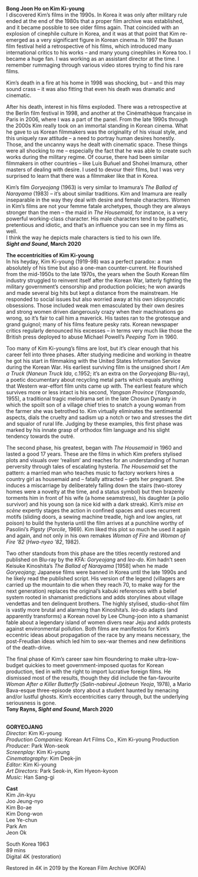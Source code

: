 
**Bong Joon Ho on Kim Ki-young**  
I discovered Kim’s films in the 1990s. In Korea it was only after military rule ended at the end of the 1980s that a proper film archive was established, and it became possible to see older films again. That coincided with an explosion of cinephile culture in Korea, and it was at that point that Kim re-emerged as a very significant figure in Korean cinema. In 1997 the Busan film festival held a retrospective of his films, which introduced many international critics to his works – and many young cinephiles in Korea too. I became a huge fan. I was working as an assistant director at the time. I remember rummaging through various video stores trying to find his rare films.

Kim’s death in a fire at his home in 1998 was shocking, but – and this may sound crass – it was also fitting that even his death was dramatic and cinematic.

After his death, interest in his films exploded. There was a retrospective at the Berlin film festival in 1998, and another at the Cinémathèque française in Paris in 2006, where I was a part of the panel. From the late 1990s through the 2000s Kim really took on an immortal standing in Korean cinema. What he gave to us Korean filmmakers was the originality of his visual style, and this uniquely raw attitude – a need to portray human desires honestly. Those, and the uncanny ways he dealt with cinematic space. These things were all shocking to me – especially the fact that he was able to create such works during the military regime. Of course, there had been similar filmmakers in other countries – like Luis Buñuel and Shohei Imamura, other masters of dealing with desire. I used to devour their films, but I was very surprised to learn that there was a filmmaker like that in Korea.

Kim’s film _Goryeojang_ (1963) is very similar to Imamura’s _The Ballad of Narayama_ (1983) – it’s about similar traditions. Kim and Imamura are really inseparable in the way they deal with desire and female characters. Women in Kim’s films are not your femme fatale archetypes, though they are always stronger than the men – the maid in _The Housemaid_, for instance, is a very powerful working-class character. His male characters tend to be pathetic, pretentious and idiotic, and that’s an influence you can see in my films as well.  
I think the way he depicts male characters is tied to his own life.  
**_Sight and Sound_, March 2020**

**The eccentricities of Kim Ki-young**  
In his heyday, Kim Ki-young (1919-98) was a perfect paradox: a man absolutely of his time but also a one-man counter-current. He flourished from the mid-1950s to the late 1970s, the years when the South Korean film industry struggled to reinvent itself after the Korean War, latterly fighting the military government’s censorship and production policies; he won awards and made several big hits but kept a distance from the mainstream. He responded to social issues but also worried away at his own idiosyncratic obsessions. Those included weak men emasculated by their own desires and strong women driven dangerously crazy when their machinations go wrong, so it’s fair to call him a maverick. His tastes ran to the grotesque and grand guignol; many of his films feature pesky rats. Korean newspaper critics regularly denounced his excesses – in terms very much like those the British press deployed to abuse Michael Powell’s _Peeping Tom_ in 1960.

Too many of Kim Ki-young’s films are lost, but it’s clear enough that his career fell into three phases. After studying medicine and working in theatre he got his start in filmmaking with the United States Information Service during the Korean War. His earliest surviving film is the unsigned short _I Am a Truck_ (_Naneun Truck Ida_, c.1952; it’s an extra on the _Goryeojang_ Blu-ray), a poetic documentary about recycling metal parts which equals anything that Western war-effort film units came up with. The earliest feature which survives more or less intact is his second, _Yangsan Province_ (_Yangsando_, 1955), a traditional tragic melodrama set in the late Chosun Dynasty in which the spoilt son of a village chief tries to snatch a young woman from the farmer she was betrothed to. Kim virtually eliminates the sentimental aspects, dials the cruelty and sadism up a notch or two and stresses the dirt and squalor of rural life. Judging by these examples, this first phase was marked by his innate grasp of orthodox film language and his slight tendency towards the outré.

The second phase, his greatest, began with _The Housemaid_ in 1960 and lasted a good 17 years. These are the films in which Kim prefers stylised plots and visuals over ‘realism’ and reaches for an understanding of human perversity through tales of escalating hysteria. _The Housemaid_ set the pattern: a married man who teaches music to factory workers hires a country girl as housemaid and – fatally attracted – gets her pregnant. She induces a miscarriage by deliberately falling down the stairs (two-storey homes were a novelty at the time, and a status symbol) but then brazenly torments him in front of his wife (a home seamstress), his daughter (a polio survivor) and his young son (a nice kid with a dark streak). Kim’s _mise en scène_ expertly stages the action in confined spaces and uses recurrent motifs (sliding doors, a sewing machine treadle, high and low angles, rat poison) to build the hysteria until the film arrives at a punchline worthy of Pasolini’s _Pigsty_ (_Porcile_, 1969). Kim liked this plot so much he used it again and again, and not only in his own remakes _Woman of Fire_ and _Woman of Fire ’82_ (_Hwa-nyeo ’82_, 1982).

Two other standouts from this phase are the titles recently restored and published on Blu-ray by the KFA: _Goryeojang_ and _Ieo-do_. Kim hadn’t seen Keisuke Kinoshita’s _The Ballad of Narayama_ [1958] when he made _Goryeojang_; Japanese films were banned in Korea until the late 1990s and he likely read the published script. His version of the legend (villagers are carried up the mountain to die when they reach 70, to make way for the next generation) replaces the original’s kabuki references with a belief system rooted in shamanist predictions and adds storylines about village vendettas and ten delinquent brothers. The highly stylised, studio-shot film is vastly more brutal and alarming than Kinoshita’s. _Ieo-do_ adapts (and apparently transforms) a Korean novel by Lee Chung-joon into a shamanist fable about a legendary island of women divers near Jeju and adds protests against environmental pollution. Both films are manifestos for Kim’s eccentric ideas about propagation of the race by any means necessary, the post-Freudian ideas which led him to sex-war themes and new definitions of the death-drive.

The final phase of Kim’s career saw him floundering to make ultra-low-budget quickies to meet government-imposed quotas for Korean production, tied in with the right to import lucrative foreign films. He dismissed most of the results, though they did include the fan-favourite _Woman After a Killer Butterfly_ (_Salin-nabireul Jjotneun Yeoja_, 1978), a Mario Bava-esque three-episode story about a student haunted by menacing and/or lustful ghosts. Kim’s eccentricities carry through, but the underlying seriousness is gone.  
**Tony Rayns, _Sight and Sound_, March 2020**
<br><br>

**GORYEOJANG**<br>
_Director:_ Kim Ki-young<br>
_Production Companies:_ Korean Art Films Co.,  Kim Ki-young Production<br>
_Producer:_ Park Won-seok<br>
_Screenplay:_ Kim Ki-young<br>
_Cinematography:_ Kim Deok-jin<br>
_Editor:_ Kim Ki-young<br>
_Art Directors:_ Park Seok-in, Kim Hyeon-kyoon<br>
_Music:_ Han Sang-gi<br>

**Cast**<br>
Kim Jin-kyu<br>
Joo Jeung-nyo<br>
Kim Bo-ae<br>
Kim Dong-won<br>
Lee Ye-chun<br>
Park Am<br>
Jeon Ok<br>

South Korea 1963<br>
89 mins<br>
Digital 4K (restoration)<br>

Restored in 4K in 2019 by the  Korean Film Archive (KOFA)<br>
<br><br>
<!--stackedit_data:
eyJoaXN0b3J5IjpbLTU5MjAyMzMzM119
-->